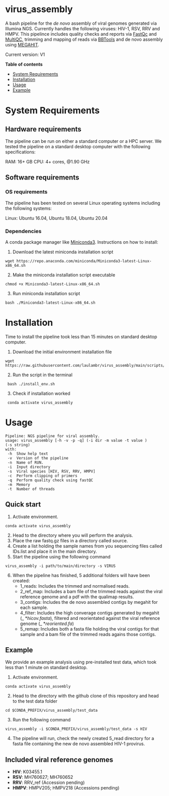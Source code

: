 # virus_assembly

A bash pipeline for the *de novo* assembly of viral genomes generated via Illumina NGS. Currently handles the following viruses: HIV-1, RSV, RRV and HMPV.
This pipelince includes quality checks and reports via [FastQc](http://www.bioinformatics.babraham.ac.uk/projects/fastqc) and [MultiQC](https://multiqc.info/), trimming and mapping of reads via [BBTools](sourceforge.net/projects/bbmap/) and de novo assembly using [MEGAHIT](https://github.com/voutcn/megahit).

Current version: V1


**Table of contents**
- [System Requirements](#system-requirements)
- [Installation](#installation)
- [Usage](#usage)
- [Example](#quick-start)

# System Requirements

## Hardware requirements
The pipeline can be run on either a standard computer or a HPC server. We tested the pipeline on a standard desktop computer with the following specifications:

RAM: 16+ GB
CPU: 4+ cores, @1.90 GHz

## Software requirements
### OS requirements
The pipeline has been tested on several Linux operating systems including the following systems:

Linux: Ubuntu 16.04, Ubuntu 18.04, Ubuntu 20.04

### Dependencies

A conda package manager like [Miniconda3](https://docs.conda.io/en/latest/miniconda.html). Instructions on how to install:
1.  Download the latest miniconda installation script
   ```
   wget https://repo.anaconda.com/miniconda/Miniconda3-latest-Linux-x86_64.sh
   ```
2. Make the miniconda installation script executable
  ```
  chmod +x Miniconda3-latest-Linux-x86_64.sh
  ```
3. Run miniconda installation script
  ```
  bash ./Miniconda3-latest-Linux-x86_64.sh
  ```

# Installation
Time to install the pipeline took less than 15 minutes on standard desktop computer.

1.  Download the initial environment installation file 
   ```
   wget https://raw.githubusercontent.com/laulambr/virus_assembly/main/scripts/install_env.sh
   ```
2. Run the script in the terminal 
  ```
   bash ./install_env.sh
   ```
3. Check if installation worked
  ```
   conda activate virus_assembly
  ```
# Usage
   ```
 Pipeline: NGS pipeline for viral assembly.
usage: virus_assembly [-h -v -p -q] (-i dir -m value -t value )
(-s string) 
with:
    -h  Show help text
    -v  Version of the pipeline
    -n  Name of RUN.
    -i  Input directory
    -s  Viral species [HIV, RSV, RRV, HMPV]
    -c  Perform clipping of primers
    -q  Perform quality check using fastQC
    -m  Memory
    -t  Number of threads
   ```
## Quick start
 1. Activate environment.
 
   ```
   conda activate virus_assembly
  ```
 2. Head to the directory where you will perform the analysis.
 3. Place the raw fastq.gz files in a directory called source.  
 4. Create a list holding the sample names from you sequencing files called IDs.list and place it in the main directory.
 5. Start the pipeline using the following command
   ```
   virus_assembly -i path/to/main/directory -s VIRUS 
  ```
6. When the pipeline has finished, 5 additional folders will have been created:
      * 1_reads: Includes the trimmed and normalised reads.
      * 2_ref_map: Includes a bam file of the trimmed reads against the viral reference genome and a pdf with the qualimap results.
      * 3_contigs: Includes the de novo assembled contigs by megahit for each sample.
      * 4_filter: Includes the high converage contigs generated by megahit (_ *_hicov.fasta_), filtered and reorientated against the viral reference genome (_ *_reoriented.fa_)
      * 5_remap: Includes both a fasta file holding the viral contigs for that sample and a bam file of the trimmed reads agains those contigs. 
  
## Example
We provide an example analysis using pre-installed test data, which took less than 1 minute on standard desktop.

 1. Activate environment.
 
   ```
   conda activate virus_assembly
  ```
  2. Head to the directory with the github clone of this repository and head to the test data folder 
   ```
 cd $CONDA_PREFIX/virus_assembly/test_data
  ```
  3. Run the following command
   ```
 virus_assembly -i $CONDA_PREFIX/virus_assembly/test_data -s HIV
  ```
  4. The pipeline will run, check the newly created 5_read directory for a fasta file containing the new de novo assembled HIV-1 provirus.
   
## Included viral reference genomes
  * **HIV**: K03455.1
  * **RSV**: MH760627; MH760652
  * **RRV**: RRV_ref (Accession pending)
  * **HMPV**: HMPV205; HMPV218 (Accessions pending)
